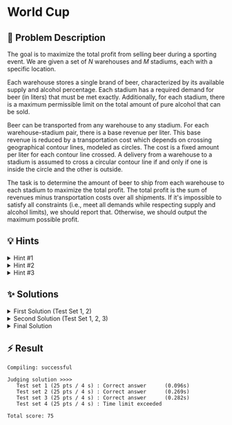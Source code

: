 # World Cup

## 📝 Problem Description

The goal is to maximize the total profit from selling beer during a sporting event. We are given a set of $N$ warehouses and $M$ stadiums, each with a specific location.

Each warehouse stores a single brand of beer, characterized by its available supply and alcohol percentage. Each stadium has a required demand for beer (in liters) that must be met exactly. Additionally, for each stadium, there is a maximum permissible limit on the total amount of pure alcohol that can be sold.

Beer can be transported from any warehouse to any stadium. For each warehouse-stadium pair, there is a base revenue per liter. This base revenue is reduced by a transportation cost which depends on crossing geographical contour lines, modeled as circles. The cost is a fixed amount per liter for each contour line crossed. A delivery from a warehouse to a stadium is assumed to cross a circular contour line if and only if one is inside the circle and the other is outside.

The task is to determine the amount of beer to ship from each warehouse to each stadium to maximize the total profit. The total profit is the sum of revenues minus transportation costs over all shipments. If it's impossible to satisfy all constraints (i.e., meet all demands while respecting supply and alcohol limits), we should report that. Otherwise, we should output the maximum possible profit.

## 💡 Hints

<details>
<summary>Hint #1</summary>
This problem involves maximizing a certain value (profit) subject to a collection of linear constraints (supply limits, demand requirements, alcohol limits). This structure is characteristic of a particular class of optimization problems. Can you identify which one?
</details>
<details>
<summary>Hint #2</summary>
The problem can be modeled as a Linear Program (LP). The variables of your LP should represent the quantity of beer transported from each warehouse to each stadium. How would you formulate the objective function and the constraints using these variables?
</details>
<details>
<summary>Hint #3</summary>
A major challenge is calculating the transportation cost, which involves checking intersections with up to a million contour lines. A naive check for every warehouse-stadium pair against every contour line will be too slow. Can you find a way to quickly filter out the contour lines that are "irrelevant" for any transport? Also, be mindful of potential floating-point precision issues when setting up the LP. It's often safer to work with integer coefficients by scaling the equations appropriately.
</details>

## ✨ Solutions

<details>
<summary>First Solution (Test Set 1, 2)</summary>

### Introduction

This problem, with its goal of maximizing a value under several linear constraints, is a classic application of **Linear Programming (LP)**. The initial thought might be to model it as a min-cost max-flow problem, but an LP formulation is more direct and versatile for the given constraints.

This first solution addresses the simpler versions of the problem (Test Sets 1 and 2) where there are no contour lines ($c=0$). This simplifies the profit calculation significantly, as there are no transportation costs to subtract.

### LP Formulation

Let's define our variables and constraints for the linear program. The core decision we need to make is how many liters of beer to transport from each warehouse $w$ to each stadium $s$.

**Variables:**
Let $x_{w,s}$ be the amount of beer (in liters) transported from warehouse $w$ to stadium $s$. These are the variables we want our LP solver to determine. Since we cannot transport a negative amount of beer, we have the implicit constraint $x_{w,s} \ge 0$ for all pairs $(w, s)$.

**Objective Function:**
Our goal is to maximize the total profit. For test sets with $c=0$, the profit is simply the sum of revenues.
Let $r_{w,s}$ be the revenue per liter for transporting beer from warehouse $w$ to stadium $s$.
The objective is to maximize:
$$ \sum_{w=1}^{N} \sum_{s=1}^{M} x_{w,s} \cdot r_{w,s} $$

**Constraints:**
The problem statement imposes several conditions that must be translated into linear constraints:

1.  **Supply Constraint:** The total amount of beer shipped from a warehouse cannot exceed its supply. Let $S_w$ be the supply at warehouse $w$.
    $$ \forall w \in \{1, \dots, N\}: \sum_{s=1}^{M} x_{w,s} \le S_w $$

2.  **Demand Constraint:** The total amount of beer received by a stadium must exactly match its demand. Let $D_s$ be the demand at stadium $s$.
    $$ \forall s \in \{1, \dots, M\}: \sum_{w=1}^{N} x_{w,s} = D_s $$
    *Note: An equality constraint $\sum x = D$ is typically implemented in LP solvers as two inequality constraints: $\sum x \le D$ and $\sum x \ge D$ (which is equivalent to $-\sum x \le -D$).*

3.  **Alcohol Limit Constraint:** The total amount of pure alcohol delivered to a stadium must not exceed its upper limit. Let $A_w$ be the alcohol percentage of the beer in warehouse $w$, and $U_s$ be the alcohol limit (in liters) at stadium $s$.
    $$ \forall s \in \{1, \dots, M\}: \sum_{w=1}^{N} x_{w,s} \cdot \frac{A_w}{100} \le U_s $$

### Implementation Details

A common issue with LP solvers is floating-point precision. To ensure accuracy, it's a good practice to work with integer coefficients. We can achieve this by changing our units. For instance, instead of liters, we can work with milliliters (ml).

*   **Amounts:** Convert all supplies, demands, and alcohol limits from liters to milliliters by multiplying by 1000.
*   **Alcohol Content:** The alcohol percentage $A_w$ means that 1 liter (1000 ml) of beer contains $1000 \cdot (A_w/100) = 10 \cdot A_w$ ml of pure alcohol. This gives us a convenient integer factor.

With these unit changes, our constraints can be written with integer coefficients, making the solution robust. The LP solver will find the optimal values for $x_{w,s}$ (in liters). The final maximum profit is calculated from the objective function's value. If the solver reports that the problem is infeasible, it means no solution exists that satisfies all constraints.

```cpp
#include <iostream>
#include <vector>

#include <CGAL/Exact_predicates_exact_constructions_kernel.h>
#include <CGAL/QP_models.h>
#include <CGAL/QP_functions.h>
#include <CGAL/Gmpz.h>

typedef CGAL::Exact_predicates_inexact_constructions_kernel K;
typedef K::Point_2 Point;
typedef K::Segment_2 Segment;
typedef K::Circle_2 Circle;

typedef double IT;
typedef CGAL::Gmpz ET;
typedef CGAL::Quadratic_program<IT> Program;
typedef CGAL::Quadratic_program_solution<ET> Solution;

bool DEBUG = false;
bool PRINT_CONSTRAINTS = true;

struct Warehouse {
  Point pos;
  int s;  // Supply of Beer in ml
  int a;  // Alcohol per Liter of Beer in ml
  
  Warehouse(int x, int y, int s, int a) : pos(x, y), s(s * 1000), a(a * 10) {}
};

struct Stadium {
  Point pos;
  int d;  // Demand of Beer in ml
  int u;  // Upper Limit on the pure alcohol in ml
  
  Stadium(int x, int y, int d, int u) : pos(x, y), d(d * 1000), u(u * 1000) {}
};

long floor_to_double(const CGAL::Quotient<ET>& x)
{
  double a = std::floor(CGAL::to_double(x));
  while (a > x) a -= 1;
  while (a+1 <= x) a += 1;
  return a;
}

void solve() {
  if (DEBUG) { std::cout << "================================================================" << std::endl; }
  // ===== READ INPUT =====
  int n, m, c; std::cin >> n >> m >> c;
  
  std::vector<Warehouse> warehouses; warehouses.reserve(n);
  std::vector<Stadium> stadiums; stadiums.reserve(m);
  std::vector<Circle> contour_lines; contour_lines.reserve(c); 
  std::vector<std::vector<int>> revenues(n, std::vector<int>(m)); 
  
  // Read warehouses
  for(int i = 0; i < n; ++i) {
    int x, y, s, a; std::cin >> x >> y >> s >> a;
    warehouses.emplace_back(x, y, s, a);
  }
  
  // Read stadiums
  for(int i = 0; i < m; ++i) {
    int x, y, d, u; std::cin >> x >> y >> d >> u;
    stadiums.emplace_back(x, y, d, u);
  }
  
  // Read revenues
  for(int i = 0; i < n; ++i) {
    for(int j = 0; j < m; ++j) {
      std::cin >> revenues[i][j];
    }
  }
  
  // Read contour lines
  for(int i = 0; i < c; ++i) {
    int x, y, r; std::cin >> x >> y >> r;
    contour_lines.emplace_back(Point(x, y), std::pow(r, 2)); // ? Does r need to be squared ?
  }
  
  // ===== CONSTRUCT LINEAR PROGRAM =====
  // Variables are numbered by warehouse_idx * stadium_idx (n * m)
  Program lp(CGAL::SMALLER, true, 0, false, 0); 
  int n_constraints = 0;
  
  // Define Objective Function
  for(int w = 0; w < n; ++w) {
    for(int s = 0; s < m; ++s) {
      lp.set_c(w * n + s, -revenues[w][s]);  // TODO: Respect Contour Lines
    }
  }
  
  // Add constraints to ensure that the amount of Beer sent does not exceed supply
  for(int w = 0; w < n; ++w) {
    for(int s = 0; s < m; ++s) {
      if(DEBUG && PRINT_CONSTRAINTS) { std::cout << "a_" << w << "," << s << " * " << 1000 << " "; }
      lp.set_a(w * n + s, n_constraints, 1000);
    }
    if(DEBUG && PRINT_CONSTRAINTS) { std::cout << "<= " << warehouses[w].s << std::endl; }
    lp.set_b(n_constraints, warehouses[w].s);
    
    n_constraints += 1;
  }
  
  // Add constraints that the pure alocohol for each stadium does not exceed upper limit and
  // Add constraints to ensure the the Beer delivered is equal to the demand for each stadium
  if (DEBUG && PRINT_CONSTRAINTS) {
    for(int s = 0; s < m; ++s) {
      // Constraint to respect Alcohol limit
      for(int w = 0; w < n; ++w) {
        std::cout << "a_" << w << "," << s << " * " << warehouses[w].a << " ";
        lp.set_a(w * n + s, n_constraints, warehouses[w].a);
      }
      std::cout << "<= " << stadiums[s].u << std::endl;
      lp.set_b(n_constraints, stadiums[s].u);
      
      // Constraints to exactly meet Beer demand
      for(int w = 0; w < n; ++w) {
        std::cout << "a_" << w << "," << s << " * " << 1000 << " ";
        lp.set_a(w * n + s, n_constraints + 1, 1000);
      }
      std::cout << "<= " << stadiums[s].d << std::endl;
      lp.set_b(n_constraints + 1, stadiums[s].d);
      
      for(int w = 0; w < n; ++w) {        
        std::cout << "a_" << w << "," << s << " * " << -1000 << " ";
        lp.set_a(w * n + s, n_constraints + 2, -1000);
      }
      std::cout << "<= " << -stadiums[s].d << std::endl;
      lp.set_b(n_constraints + 2, -stadiums[s].d);
      
      n_constraints += 3;
    }
  } else {
    for(int s = 0; s < m; ++s) {
      for(int w = 0; w < n; ++w) {
        // Constraint to respect Alcohol limit
        lp.set_a(w * n + s, n_constraints, warehouses[w].a);
        
        // Constraints to exactly meet Beer demand
        lp.set_a(w * n + s, n_constraints + 1, 1000);
        lp.set_a(w * n + s, n_constraints + 2, -1000);
      }
      lp.set_b(n_constraints, stadiums[s].u);
      lp.set_b(n_constraints + 1, stadiums[s].d);
      lp.set_b(n_constraints + 2, -stadiums[s].d);
      
      n_constraints += 3;
    }
  }
  
  if (DEBUG) { std::cout << "Total number of constraints " << n_constraints << std::endl; }
  
  // ===== SOLVE LP AND OUTPUT =====
  Solution s = CGAL::solve_linear_program(lp, ET());
  if (DEBUG) { std::cout << s << std::endl; }
  
  if (s.is_infeasible()) { 
    std::cout << "no" << std::endl;
  } else {
    std::cout << floor_to_double(-s.objective_value()) << std::endl;
  }
}

int main() {
  std::ios_base::sync_with_stdio(false);
  int n_tests; std::cin >> n_tests;
  while(n_tests--) { solve(); }
}
```
</details>

<details>

<summary>Second Solution (Test Set 1, 2, 3)</summary>

This solution extends the first approach to handle contour lines and transportation costs. It maintains the same **Linear Programming** formulation but now incorporates the cost calculation that was missing in the first solution.

### Key Additions

**Transportation Cost Calculation:**
The solution correctly implements the logic for determining when a contour line is crossed. A delivery from warehouse $w$ to stadium $s$ crosses a contour line if one location is inside the circle and the other is outside. This is checked using CGAL's `has_on_bounded_side()` method.

**Modified Objective Function:**
The profit per liter for shipping from warehouse $w$ to stadium $s$ becomes:
$$\text{profit}_{w,s} = \text{revenue}_{w,s} - \frac{\text{intersections}_{w,s}}{100}$$

To maintain integer coefficients in the LP, the objective function is scaled by 100:
$$\text{coefficient}_{w,s} = 100 \times \text{revenue}_{w,s} - \text{intersections}_{w,s}$$

### Implementation Approach

The solution uses a **brute force method** to count contour line intersections:
```cpp
for (int w = 0; w < n; ++w) {
  for (int s = 0; s < m; ++s) {
    for (const auto& contour : contour_lines) {
      bool warehouse_inside = contour.has_on_bounded_side(warehouses[w].pos);
      bool stadium_inside = contour.has_on_bounded_side(stadiums[s].pos);
      if (warehouse_inside != stadium_inside) {
        n_intersections[w][s]++;
      }
    }
  }
}
```

This has a time complexity of $O(N \times M \times C)$, which works for Test Sets 1-3 where $C$ is relatively small, but becomes too slow for Test Set 4 where $C$ can be up to $10^6$.

### Limitations

While this solution correctly handles the transportation costs and passes more test sets than the first solution, it doesn't scale to the largest test cases due to the inefficient contour line processing. The brute force approach becomes a bottleneck when the number of contour lines is very large.

### Code
```cpp
#include <iostream>
#include <vector>
#include <CGAL/Exact_predicates_inexact_constructions_kernel.h>
#include <CGAL/QP_models.h>
#include <CGAL/QP_functions.h>
#include <CGAL/Gmpz.h>
#include <CGAL/Delaunay_triangulation_2.h>

typedef CGAL::Exact_predicates_inexact_constructions_kernel K;
typedef CGAL::Delaunay_triangulation_2<K> Triangulation;

typedef K::Point_2 Point;
typedef K::Circle_2 Circle;

typedef int IT;
typedef CGAL::Gmpz ET;
typedef CGAL::Quadratic_program<IT> Program;
typedef CGAL::Quadratic_program_solution<ET> Solution;

#define ASSERT(c) do { if (!(c)) throw std::runtime_error("Assertion failed: " #c); } while (0)

struct Warehouse {
  Point pos;
  int s;  // Supply of Beer in ml
  int a;  // Alcohol per Liter of Beer in ml
  
  Warehouse(int x, int y, int s, int a) : pos(x, y), s(s * 1000), a(a * 10) {}
};

struct Stadium {
  Point pos;
  int d;  // Demand of Beer in ml
  int u;  // Upper Limit on the pure alcohol in ml
  
  Stadium(int x, int y, int d, int u) : pos(x, y), d(d * 1000), u(u * 1000) {}
};

long floor_to_double(const CGAL::Quotient<ET>& x) {
  double a = std::floor(CGAL::to_double(x));
  while (a > x) a -= 1;
  while (a+1 <= x) a += 1;
  return a;
}

void solve() {
  int n, m, c; std::cin >> n >> m >> c;
  
  std::vector<Warehouse> warehouses;
  std::vector<Stadium> stadiums;
  std::vector<Circle> contour_lines;
  std::vector<std::vector<int>> revenues(n, std::vector<int>(m));
  
  // Read warehouses
  for (int i = 0; i < n; ++i) {
    int x, y, s, a;
    std::cin >> x >> y >> s >> a;
    warehouses.emplace_back(x, y, s, a);
  }
  
  // Read stadiums
  for (int i = 0; i < m; ++i) {
    int x, y, d, u;
    std::cin >> x >> y >> d >> u;
    stadiums.emplace_back(x, y, d, u);
  }
  
  // Read revenues
  for (int i = 0; i < n; ++i) {
    for (int j = 0; j < m; ++j) {
      std::cin >> revenues[i][j];
    }
  }
  
  // Read contour lines
  for (int i = 0; i < c; ++i) {
    int x, y, r;
    std::cin >> x >> y >> r;
    contour_lines.emplace_back(Point(x, y), r * r);
  }
  
  // ===== COUNT CONTOUR LINE INTERSECTIONS =====
  std::vector<std::vector<int>> n_intersections(n, std::vector<int>(m, 0));
  for (int w = 0; w < n; ++w) {
    for (int s = 0; s < m; ++s) {
      for (const auto& contour : contour_lines) {
        bool warehouse_inside = contour.has_on_bounded_side(warehouses[w].pos);
        bool stadium_inside = contour.has_on_bounded_side(stadiums[s].pos);
        if (warehouse_inside != stadium_inside) {
          n_intersections[w][s]++;
        }
      }
    }
  }
  
  // ===== CONSTRUCT LINEAR PROGRAM =====
  Program lp(CGAL::SMALLER, true, 0, false, 0); 
  int n_constraints = 0;
  
  // Objective Function
  for (int w = 0; w < n; ++w) {
    for (int s = 0; s < m; ++s) {
      lp.set_c(w * m + s, -(revenues[w][s] * 100 - n_intersections[w][s]));
    }
  }
  
  // Supply Constraints
  for (int w = 0; w < n; ++w) {
    for (int s = 0; s < m; ++s) {
      lp.set_a(w * m + s, n_constraints, 1000);
    }
    lp.set_b(n_constraints, warehouses[w].s);
    n_constraints++;
  }
  
  // Demand and Alcohol Constraints
  for (int s = 0; s < m; ++s) {
    for (int w = 0; w < n; ++w) {
      lp.set_a(w * m + s, n_constraints, warehouses[w].a); // Alcohol limit
      lp.set_a(w * m + s, n_constraints + 1, 1000);        // Demand equality
      lp.set_a(w * m + s, n_constraints + 2, -1000);       // Demand equality (negative)
    }
    lp.set_b(n_constraints, stadiums[s].u);   // Upper limit on alcohol
    lp.set_b(n_constraints + 1, stadiums[s].d); // Exact demand
    lp.set_b(n_constraints + 2, -stadiums[s].d); // Exact demand (negative)
    n_constraints += 3;
  }
  
  // Solve LP
  Solution solution = CGAL::solve_linear_program(lp, ET());
  std::cout << std::fixed << std::setprecision(0);
  
  if (solution.is_infeasible()) {
    std::cout << "no" << std::endl;
  } else {
    std::cout << floor_to_double(-solution.objective_value() / 100) << std::endl;
  }
}

int main() {
  std::ios_base::sync_with_stdio(false);
  int t; std::cin >> t;
  while (t--) { solve(); }
}

```

</details>


<details>
<summary>Final Solution</summary>

### Generalizing the Solution

To solve the problem for all test sets, we must incorporate the cost associated with crossing contour lines. This cost directly affects our profit, and therefore modifies the objective function of our Linear Program. The constraints remain identical to the first solution.

The actual profit for transporting one liter of beer from warehouse $w$ to stadium $s$ is $r_{w,s} - \frac{t_{w,s}}{100}$, where $t_{w,s}$ is the number of contour lines separating $w$ and $s$.

Our new objective function is to maximize:
$$ \sum_{w=1}^{N} \sum_{s=1}^{M} x_{w,s} \cdot \left(r_{w,s} - \frac{t_{w,s}}{100}\right) $$

To maintain integer coefficients in our LP, we can multiply the entire expression by 100. The objective then becomes maximizing:
$$ \sum_{w=1}^{N} \sum_{s=1}^{M} x_{w,s} \cdot (100 \cdot r_{w,s} - t_{w,s}) $$
The final objective value returned by the solver will be 100 times the actual profit, so we must remember to divide it by 100 before outputting the result.

### The Challenge of Counting Intersections

The main difficulty is computing $t_{w,s}$ for all pairs $(w, s)$ efficiently. A brute-force approach would be:
```
for each warehouse w:
  for each stadium s:
    t_ws = 0
    for each contour line c:
      if w and s are on opposite sides of c:
        t_ws++
```
With up to $N=200$, $M=20$, and $C=10^6$, this $O(N \cdot M \cdot C)$ approach is far too slow.

However, the problem statement provides a crucial hint for Test Set 4: at most 100 contour lines contain at least one warehouse or stadium. A contour line that contains no locations in its interior cannot separate any pair of locations. This suggests a filtering strategy.

### Efficiently Filtering Contour Lines

We can significantly reduce the number of contour lines we need to check by filtering out those that are "irrelevant". A contour line is only relevant if it has at least one warehouse or stadium inside it.

To check this efficiently for all $C$ contour lines:
1.  Collect the coordinates of all $N$ warehouses and $M$ stadiums.
2.  Build a **Delaunay Triangulation** from these $N+M$ points. A key property of Delaunay triangulations is that they provide a fast way to find the nearest neighbor to any query point.
3.  For each of the $C$ contour lines, find the vertex in the triangulation that is nearest to the circle's center.
4.  If the squared distance from the circle's center to this nearest point is less than or equal to the circle's squared radius, it means the point is inside or on the circle. We mark this contour line as "relevant".
5.  This filtering step takes roughly $O(C \log(N+M))$ time.

After filtering, we are left with a much smaller set of relevant contour lines (at most 100). We can then use the brute-force method on this reduced set to calculate all $t_{w,s}$ values in $O(N \cdot M \cdot |\text{relevant_contours}|)$, which is fast enough.

With the $t_{w,s}$ values pre-calculated, we set up and solve the LP just as before, but with the modified objective function coefficients.

```cpp
#include <iostream>
#include <vector>

#include <CGAL/Exact_predicates_inexact_constructions_kernel.h>
#include <CGAL/QP_models.h>
#include <CGAL/QP_functions.h>
#include <CGAL/Gmpz.h>

#include <CGAL/Delaunay_triangulation_2.h>

typedef CGAL::Exact_predicates_inexact_constructions_kernel K;
typedef CGAL::Delaunay_triangulation_2<K>  Triangulation;

typedef K::Point_2 Point;
typedef K::Segment_2 Segment;
typedef K::Circle_2 Circle;

typedef int IT;
typedef CGAL::Gmpz ET;
typedef CGAL::Quadratic_program<IT> Program;
typedef CGAL::Quadratic_program_solution<ET> Solution;

#define ASSERT(c) do { if (!(c)) throw std::runtime_error("Assertion failed: " #c); } while (0)

struct Warehouse {
  Point pos;
  int s;  // Supply of Beer in ml
  int a;  // Alcohol per Liter of Beer in ml
  
  Warehouse(int x, int y, int s, int a) : pos(x, y), s(s * 1000), a(a * 10) {}
};

struct Stadium {
  Point pos;
  int d;  // Demand of Beer in ml
  int u;  // Upper Limit on the pure alcohol in ml
  
  Stadium(int x, int y, int d, int u) : pos(x, y), d(d * 1000), u(u * 1000) {}
};

long floor_to_double(const CGAL::Quotient<ET>& x) {
  double a = std::floor(CGAL::to_double(x));
  while (a > x) a -= 1;
  while (a+1 <= x) a += 1;
  return a;
}

void solve() {
  // ===== READ INPUT =====
  int n, m, c; std::cin >> n >> m >> c;
  
  std::vector<Point> points; points.reserve(n + m);
  std::vector<Warehouse> warehouses; warehouses.reserve(n);
  std::vector<Stadium> stadiums; stadiums.reserve(m);
  std::vector<Circle> contour_lines; contour_lines.reserve(c); 
  std::vector<std::vector<int>> revenues(n, std::vector<int>(m)); 
  
  // Read warehouses
  for(int i = 0; i < n; ++i) {
    int x, y, s, a; std::cin >> x >> y >> s >> a;
    warehouses.emplace_back(x, y, s, a);
    points.emplace_back(x, y);
  }
  
  // Read stadiums
  for(int i = 0; i < m; ++i) {
    int x, y, d, u; std::cin >> x >> y >> d >> u;
    stadiums.emplace_back(x, y, d, u);
    points.emplace_back(x, y);
  }
  
  // Read revenues
  for(int i = 0; i < n; ++i) {
    for(int j = 0; j < m; ++j) {
      std::cin >> revenues[i][j];
    }
  }
  
  // Read contour lines
  for(int i = 0; i < c; ++i) {
    int x, y, r; std::cin >> x >> y >> r;
    contour_lines.emplace_back(Point(x, y), std::pow(r, 2));
  }
  
  // ===== COUNT CONTOUR LINE INTERSECTIONS =====
  // Triangulate warehouses and stadiums
  
  Triangulation t;
  t.insert(points.begin(), points.end());
  
  // Find the contour lines that are actually relevant (have something inside)
  std::vector<Circle*> relevant_contours; relevant_contours.reserve(100);
  for(int i = 0; i < c; ++i) {
    Point center = contour_lines[i].center();
    Point nearest = t.nearest_vertex(center)->point();
    
    if(CGAL::squared_distance(center, nearest) <= contour_lines[i].squared_radius()) {
      relevant_contours.push_back(&contour_lines[i]);
    }
  }
  
  // Count intersections between warehouses and stadiums with contour lines
  std::vector<std::vector<int>> n_intersections(n, std::vector<int>(m, 0));
  for(int w = 0; w < n; ++w) {
    for(int s = 0; s < m; ++s) {
      for(const Circle *contour : relevant_contours) {
        if(contour->has_on_bounded_side(warehouses[w].pos) != contour->has_on_bounded_side(stadiums[s].pos)) {
          n_intersections[w][s]++;
        }
      }
    }
  }
  
  // ===== CONSTRUCT LINEAR PROGRAM =====
  // Variables are numbered by warehouse_idx * n + stadium_idx (w * m + s)
  Program lp(CGAL::SMALLER, true, 0, false, 0); 
  int n_constraints = 0;
  
  // Define Objective Function
  for(int w = 0; w < n; ++w) {
    for(int s = 0; s < m; ++s) {
      lp.set_c(w * m + s, -(100 * revenues[w][s] - n_intersections[w][s]));
    }
  }
  
  // Add constraints to ensure that the amount of Beer sent does not exceed supply
  for(int w = 0; w < n; ++w) {
    for(int s = 0; s < m; ++s) {
      lp.set_a(w * m + s, n_constraints, 1000);
    }
    lp.set_b(n_constraints, warehouses[w].s);
    
    n_constraints += 1;
  }
  
  // Add constraints that the pure alocohol for each stadium does not exceed upper limit and
  // Add constraints to ensure the the Beer delivered is equal to the demand for each stadium
  for(int s = 0; s < m; ++s) {
    for(int w = 0; w < n; ++w) {
      // Constraint to respect Alcohol limit
      lp.set_a(w * m + s, n_constraints, warehouses[w].a);
      
      // Constraints to exactly meet Beer demand
      lp.set_a(w * m + s, n_constraints + 1, 1000);
      lp.set_a(w * m + s, n_constraints + 2, -1000);
    }
    lp.set_b(n_constraints, stadiums[s].u);
    lp.set_b(n_constraints + 1, stadiums[s].d);
    lp.set_b(n_constraints + 2, -stadiums[s].d);
    
    n_constraints += 3;
  }
  
  // ===== SOLVE LP AND OUTPUT =====
  Solution s = CGAL::solve_linear_program(lp, ET());
  
  std::cout << std::fixed << std::setprecision(0);

  if (s.is_infeasible()) { 
    std::cout << "no" << std::endl;
  } else {
    std::cout << floor_to_double(-s.objective_value() / 100) << std::endl;
  }
}

int main() {
  std::ios_base::sync_with_stdio(false);
  int n_tests; std::cin >> n_tests;
  while(n_tests--) { solve(); }
}
```
</details>

## ⚡ Result

```plaintext
Compiling: successful

Judging solution >>>>
   Test set 1 (25 pts / 4 s) : Correct answer      (0.096s)
   Test set 2 (25 pts / 4 s) : Correct answer      (0.269s)
   Test set 3 (25 pts / 4 s) : Correct answer      (0.282s)
   Test set 4 (25 pts / 4 s) : Time limit exceeded

Total score: 75
```